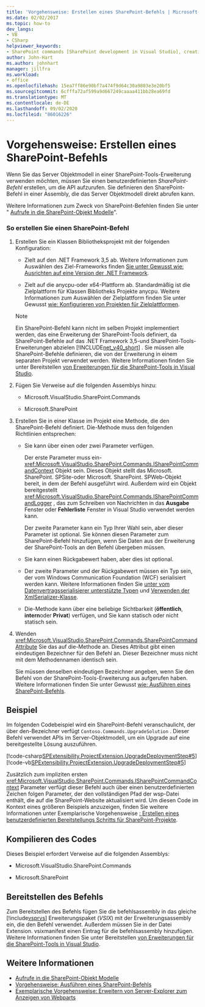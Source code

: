 ```yaml
---
title: 'Vorgehensweise: Erstellen eines SharePoint-Befehls | Microsoft-Dokumentation'
ms.date: 02/02/2017
ms.topic: how-to
dev_langs:
- VB
- CSharp
helpviewer_keywords:
- SharePoint commands [SharePoint development in Visual Studio], creating
author: John-Hart
ms.author: johnhart
manager: jillfra
ms.workload:
- office
ms.openlocfilehash: 15ea7ff86e90bf7a474f9d64c30a9803e3e20bf5
ms.sourcegitcommit: 6cfffa72af599a9d667249caaaa411bb28ea69fd
ms.translationtype: MT
ms.contentlocale: de-DE
ms.lasthandoff: 09/02/2020
ms.locfileid: "86016226"
---
```

# <a name="how-to-create-a-sharepoint-command"></a>Vorgehensweise: Erstellen eines SharePoint-Befehls
  Wenn Sie das Server Objektmodell in einer SharePoint-Tools-Erweiterung verwenden möchten, müssen Sie einen benutzerdefinierten *SharePoint-Befehl* erstellen, um die API aufzurufen. Sie definieren den SharePoint-Befehl in einer Assembly, die das Server Objektmodell direkt abrufen kann.

 Weitere Informationen zum Zweck von SharePoint-Befehlen finden Sie unter " [Aufrufe in die SharePoint-Objekt Modelle](../sharepoint/calling-into-the-sharepoint-object-models.md)".

### <a name="to-create-a-sharepoint-command"></a>So erstellen Sie einen SharePoint-Befehl

1. Erstellen Sie ein Klassen Bibliotheksprojekt mit der folgenden Konfiguration:

    - Zielt auf den .NET Framework 3,5 ab. Weitere Informationen zum Auswählen des Ziel-Frameworks finden [Sie unter Gewusst wie: Ausrichten auf eine Version der .NET Framework](../ide/visual-studio-multi-targeting-overview.md).

    - Zielt auf die anycpu-oder x64-Plattform ab. Standardmäßig ist die Zielplattform für Klassen Bibliotheks Projekte anycpu. Weitere Informationen zum Auswählen der Zielplattform finden Sie unter Gewusst [wie: Konfigurieren von Projekten für Zielplattformen](../ide/how-to-configure-projects-to-target-platforms.md).

    > [!NOTE]
    > Ein SharePoint-Befehl kann nicht im selben Projekt implementiert werden, das eine Erweiterung der SharePoint-Tools definiert, da SharePoint-Befehle auf das .NET Framework 3,5-und SharePoint-Tools-Erweiterungen abzielen [!INCLUDE[net_v40_short](../sharepoint/includes/net-v40-short-md.md)] . Sie müssen alle SharePoint-Befehle definieren, die von der Erweiterung in einem separaten Projekt verwendet werden. Weitere Informationen finden Sie unter Bereitstellen [von Erweiterungen für die SharePoint-Tools in Visual Studio](../sharepoint/deploying-extensions-for-the-sharepoint-tools-in-visual-studio.md).

2. Fügen Sie Verweise auf die folgenden Assemblys hinzu:

    - Microsoft.VisualStudio.SharePoint.Commands

    - Microsoft.SharePoint

3. Erstellen Sie in einer Klasse im Projekt eine Methode, die den SharePoint-Befehl definiert. Die-Methode muss den folgenden Richtlinien entsprechen:

    - Sie kann über einen oder zwei Parameter verfügen.

         Der erste Parameter muss ein- <xref:Microsoft.VisualStudio.SharePoint.Commands.ISharePointCommandContext> Objekt sein. Dieses Objekt stellt das Microsoft. SharePoint. SPSite-oder Microsoft. SharePoint. SPWeb-Objekt bereit, in dem der Befehl ausgeführt wird. Außerdem wird ein Objekt bereitgestellt <xref:Microsoft.VisualStudio.SharePoint.Commands.ISharePointCommandLogger> , das zum Schreiben von Nachrichten in das **Ausgabe** Fenster oder **Fehlerliste** Fenster in Visual Studio verwendet werden kann.

         Der zweite Parameter kann ein Typ Ihrer Wahl sein, aber dieser Parameter ist optional. Sie können diesen Parameter zum SharePoint-Befehl hinzufügen, wenn Sie Daten aus der Erweiterung der SharePoint-Tools an den Befehl übergeben müssen.

    - Sie kann einen Rückgabewert haben, aber dies ist optional.

    - Der zweite Parameter und der Rückgabewert müssen ein Typ sein, der vom Windows Communication Foundation (WCF) serialisiert werden kann. Weitere Informationen finden Sie [unter vom Datenvertragsserialisierer unterstützte Typen](/dotnet/framework/wcf/feature-details/types-supported-by-the-data-contract-serializer) und [Verwenden der XmlSerializer-Klasse](/dotnet/framework/wcf/feature-details/using-the-xmlserializer-class).

    - Die-Methode kann über eine beliebige Sichtbarkeit (**öffentlich**, **intern**oder **Privat**) verfügen, und Sie kann statisch oder nicht statisch sein.

4. Wenden <xref:Microsoft.VisualStudio.SharePoint.Commands.SharePointCommandAttribute> Sie das auf die-Methode an. Dieses Attribut gibt einen eindeutigen Bezeichner für den Befehl an. Dieser Bezeichner muss nicht mit dem Methodennamen identisch sein.

     Sie müssen denselben eindeutigen Bezeichner angeben, wenn Sie den Befehl von der SharePoint-Tools-Erweiterung aus aufgerufen haben. Weitere Informationen finden Sie unter Gewusst [wie: Ausführen eines SharePoint-Befehls](../sharepoint/how-to-execute-a-sharepoint-command.md).

## <a name="example"></a>Beispiel
 Im folgenden Codebeispiel wird ein SharePoint-Befehl veranschaulicht, der über den-Bezeichner verfügt `Contoso.Commands.UpgradeSolution` . Dieser Befehl verwendet APIs im Server-Objektmodell, um ein Upgrade auf eine bereitgestellte Lösung auszuführen.

 [!code-csharp[SPExtensibility.ProjectExtension.UpgradeDeploymentStep#5](../sharepoint/codesnippet/CSharp/UpgradeDeploymentStep/SharePointCommands/Commands.cs#5)]
 [!code-vb[SPExtensibility.ProjectExtension.UpgradeDeploymentStep#5](../sharepoint/codesnippet/VisualBasic/upgradedeploymentstep/sharepointcommands/commands.vb#5)]

 Zusätzlich zum impliziten ersten <xref:Microsoft.VisualStudio.SharePoint.Commands.ISharePointCommandContext> Parameter verfügt dieser Befehl auch über einen benutzerdefinierten Zeichen folgen Parameter, der den vollständigen Pfad der wsp-Datei enthält, die auf die SharePoint-Website aktualisiert wird. Um diesen Code im Kontext eines größeren Beispiels anzuzeigen, finden Sie weitere Informationen unter Exemplarische Vorgehensweise [: Erstellen eines benutzerdefinierten Bereitstellungs Schritts für SharePoint-Projekte](../sharepoint/walkthrough-creating-a-custom-deployment-step-for-sharepoint-projects.md).

## <a name="compiling-the-code"></a>Kompilieren des Codes
 Dieses Beispiel erfordert Verweise auf die folgenden Assemblys:

- Microsoft.VisualStudio.SharePoint.Commands

- Microsoft.SharePoint

## <a name="deploying-the-command"></a>Bereitstellen des Befehls
 Zum Bereitstellen des Befehls fügen Sie die befehlsassembly in das gleiche [!include[vsprvs](../sharepoint/includes/vsprvs-md.md)] Erweiterungspaket (*VSIX*) mit der Erweiterungsassembly ein, die den Befehl verwendet. Außerdem müssen Sie in der Datei Extension. vsixmanifest einen Eintrag für die befehlsassembly hinzufügen. Weitere Informationen finden Sie unter Bereitstellen [von Erweiterungen für die SharePoint-Tools in Visual Studio](../sharepoint/deploying-extensions-for-the-sharepoint-tools-in-visual-studio.md).

## <a name="see-also"></a>Weitere Informationen
- [Aufrufe in die SharePoint-Objekt Modelle](../sharepoint/calling-into-the-sharepoint-object-models.md)
- [Vorgehensweise: Ausführen eines SharePoint-Befehls](../sharepoint/how-to-execute-a-sharepoint-command.md)
- [Exemplarische Vorgehensweise: Erweitern von Server-Explorer zum Anzeigen von Webparts](../sharepoint/walkthrough-extending-server-explorer-to-display-web-parts.md)
